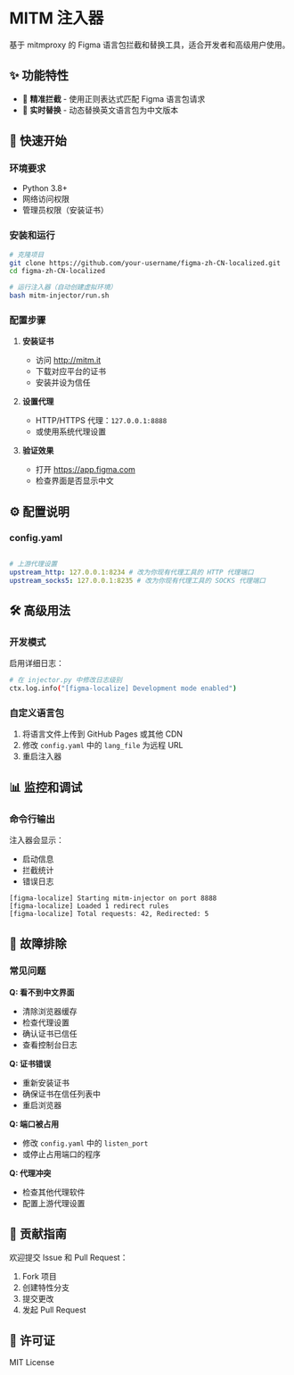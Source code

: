 # MITM 注入器

基于 mitmproxy 的 Figma 语言包拦截和替换工具，适合开发者和高级用户使用。

## ✨ 功能特性

- 🎯 **精准拦截** - 使用正则表达式匹配 Figma 语言包请求
- 🔄 **实时替换** - 动态替换英文语言包为中文版本

## 🚀 快速开始

### 环境要求

- Python 3.8+
- 网络访问权限
- 管理员权限（安装证书）

### 安装和运行

```bash
# 克隆项目
git clone https://github.com/your-username/figma-zh-CN-localized.git
cd figma-zh-CN-localized

# 运行注入器（自动创建虚拟环境）
bash mitm-injector/run.sh
```

### 配置步骤

1. **安装证书**
   - 访问 <http://mitm.it>
   - 下载对应平台的证书
   - 安装并设为信任

2. **设置代理**
   - HTTP/HTTPS 代理：`127.0.0.1:8888`
   - 或使用系统代理设置

3. **验证效果**
   - 打开 <https://app.figma.com>
   - 检查界面是否显示中文

## ⚙️ 配置说明

### config.yaml

```yaml

# 上游代理设置
upstream_http: 127.0.0.1:8234 # 改为你现有代理工具的 HTTP 代理端口
upstream_socks5: 127.0.0.1:8235 # 改为你现有代理工具的 SOCKS 代理端口

```
## 🛠️ 高级用法

### 开发模式

启用详细日志：

```bash
# 在 injector.py 中修改日志级别
ctx.log.info("[figma-localize] Development mode enabled")
```

### 自定义语言包

1. 将语言文件上传到 GitHub Pages 或其他 CDN
2. 修改 `config.yaml` 中的 `lang_file` 为远程 URL
3. 重启注入器

## 📊 监控和调试
### 命令行输出

注入器会显示：
- 启动信息
- 拦截统计
- 错误日志

```log
[figma-localize] Starting mitm-injector on port 8888
[figma-localize] Loaded 1 redirect rules
[figma-localize] Total requests: 42, Redirected: 5
```

## 🔧 故障排除

### 常见问题

**Q: 看不到中文界面**
- 清除浏览器缓存
- 检查代理设置
- 确认证书已信任
- 查看控制台日志

**Q: 证书错误**
- 重新安装证书
- 确保证书在信任列表中
- 重启浏览器

**Q: 端口被占用**
- 修改 `config.yaml` 中的 `listen_port`
- 或停止占用端口的程序

**Q: 代理冲突**
- 检查其他代理软件
- 配置上游代理设置

## 🤝 贡献指南

欢迎提交 Issue 和 Pull Request：

1. Fork 项目
2. 创建特性分支
3. 提交更改
4. 发起 Pull Request

## 📄 许可证

MIT License